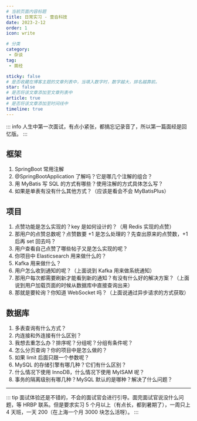 ```yaml
---
# 当前页面内容标题
title: 日常实习 - 壹沓科技
date: 2023-2-12
order: 1
icon: write

# 分类
category:
 - 杂谈
tag:
 - 面经

sticky: false
# 是否收藏在博客主题的文章列表中，当填入数字时，数字越大，排名越靠前。
star: false
# 是否将该文章添加至文章列表中
article: true
# 是否将该文章添加至时间线中
timeline: true
---
```



::: info 人生中第一次面试，有点小紧张，都搞忘记录音了，所以第一篇面经是回忆版。
:::

## 框架

1. SpringBoot 常用注解
2. @SpringBootApplication 了解吗？它是哪几个注解的组合？
3. 用 MyBatis 写 SQL 的方式有哪些？使用注解的方式具体怎么写？
4. 如果是单表有没有什么其他方式？（应该是看会不会 MyBatisPlus）

## 项目

1. 点赞功能是怎么实现的？key 是如何设计的？（用 Redis 实现的点赞）
2. 那用户的点赞总数呢？点赞数要 +1 是怎么处理的？先查出原来的点赞数，+1 后再 set 回去吗？
3. 用户查看自己点赞了哪些帖子又是怎么实现的呢？
4. 你项目中 Elasticsearch 用来做什么的？
5. Kafka 用来做什么？
6. 用户怎么收到通知的呢？（上面说到 Kafka 用来做系统通知）
7. 那用户每次都需要刷新才能看到新的通知？有没有什么好的解决方案？（上面说到用户加载页面的时候从数据库中直接查询出来）
8. 那就是要轮询？你知道 WebSocket 吗？（上面说通过异步请求的方式获取）

## 数据库

1. 多表查询有什么方式？
2. 内连接和外连接有什么区别？
3. 我想去重怎么办？排序呢？分组呢？分组有条件呢？
4. 怎么分页查询？你的项目中是怎么做的？
5. 如果 limit 后面只跟一个参数呢？
6. MySQL 的存储引擎有哪几种？它们有什么区别？
7. 什么情况下使用 InnoDB，什么情况下使用 MyISAM 呢？
8. 事务的隔离级别有哪几种？MySQL 默认的是哪种？解决了什么问题？

---

::: tip 面试体验还是不错的，不会的面试官会进行引导。面完面试官说没什么问题，等 HRBP 联系。但是要求实习 5 个月以上（有点长，都到暑期了），一周只上 4 天班，一天 200（在上海一个月 3000 块怎么活呀）。
:::

